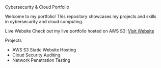 Cybersecurity & Cloud Portfolio

Welcome to my portfolio! This repository showcases my projects and skills in cybersecurity and cloud computing.

Live Website
Check out my live portfolio hosted on AWS S3: [Visit Website](https://trevon-swift-cybersecurity-portfolio.s3.us-east-1.amazonaws.com/index.html)

Projects
- AWS S3 Static Website Hosting
- Cloud Security Auditing
- Network Penetration Testing
